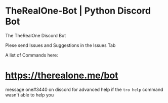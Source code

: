 # TheRealOne-Bot | Python Discord Bot

The TheRealOne Discord Bot

Plese send Issues and Suggestions in the Issues Tab

A list of Commands here:

# https://therealone.me/bot

message one#3440 on discord for advanced help if the `tro help` command wasn't able to help you
